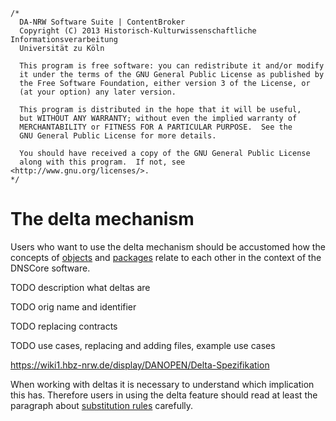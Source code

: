 	/*
	  DA-NRW Software Suite | ContentBroker
	  Copyright (C) 2013 Historisch-Kulturwissenschaftliche Informationsverarbeitung
	  Universität zu Köln
	
	  This program is free software: you can redistribute it and/or modify
	  it under the terms of the GNU General Public License as published by
	  the Free Software Foundation, either version 3 of the License, or
	  (at your option) any later version.
	
	  This program is distributed in the hope that it will be useful,
	  but WITHOUT ANY WARRANTY; without even the implied warranty of
	  MERCHANTABILITY or FITNESS FOR A PARTICULAR PURPOSE.  See the
	  GNU General Public License for more details.
	
	  You should have received a copy of the GNU General Public License
	  along with this program.  If not, see <http://www.gnu.org/licenses/>.
	*/
	
# The delta mechanism

Users who want to use the delta mechanism should be accustomed how the concepts
of [objects](https://github.com/da-nrw/DNSCore/blob/master/ContentBroker/src/main/markdown/object_model.md#object) 
and [packages](https://github.com/da-nrw/DNSCore/blob/master/ContentBroker/src/main/markdown/object_model.md#package) 
relate to each other in the context of the DNSCore software.

TODO description what deltas are 

TODO orig name and identifier

TODO replacing contracts

TODO use cases, replacing and adding files, example use cases

https://wiki1.hbz-nrw.de/display/DANOPEN/Delta-Spezifikation

When working with deltas it is necessary to understand which implication this has. Therefore
users in using the delta feature should read at least the paragraph about 
[substitution rules](https://github.com/da-nrw/DNSCore/blob/master/ContentBroker/src/main/markdown/dip_specification.md#substitution-rules-and-surface-view-of-an-object) 
carefully.